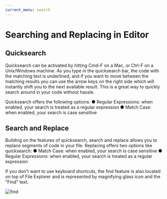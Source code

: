 ```yaml
---
current_menu: search
---
```


# Searching and Replacing in Editor

## Quicksearch

Quicksearch can be activated by hitting Cmd-F on a Mac, or Ctrl-F on a Unix/Windows machine. As you type in the quicksearch bar, the code with the matching text is underlined, and if you want to move between the matching results you can use the arrow keys on the right side which will instantly shift you to the next available result. This is a great way to quickly search around in your code without hassle.

Quicksearch offers the following options:
●	Regular Expressions: when enabled, your search is treated as a regular expression
●	Match Case: when enabled, your search is case sensitive

## Search and Replace

Building on the features of quicksearch, search and replace allows you to replace segments of code in your file. 
Replacing offers two options like quicksearch:
●	Match Case: when enabled, your search is case sensitive
●	Regular Expressions: when enabled, your search is treated as a regular expression

If you don't want to use keyboard shortcuts, the find feature is also located on top of File Explorer and is represented by magnifying glass icon and the "Find" text.

![find](images/find.png "find")